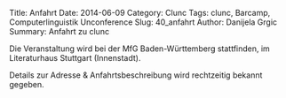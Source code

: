 Title: Anfahrt 
Date: 2014-06-09
Category: Clunc
Tags: clunc, Barcamp, Computerlinguistik Unconference
Slug: 40_anfahrt
Author: Danijela Grgic
Summary: Anfahrt zu clunc


Die Veranstaltung wird bei der MfG Baden-Württemberg stattfinden, im Literaturhaus Stuttgart (Innenstadt).

Details zur Adresse & Anfahrtsbeschreibung wird rechtzeitig bekannt gegeben.

